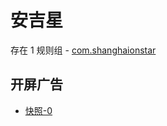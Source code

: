 # 安吉星

存在 1 规则组 - [com.shanghaionstar](/src/apps/com.shanghaionstar.ts)

## 开屏广告

- [快照-0](https://gkd-kit.gitee.io/import/13071523)

